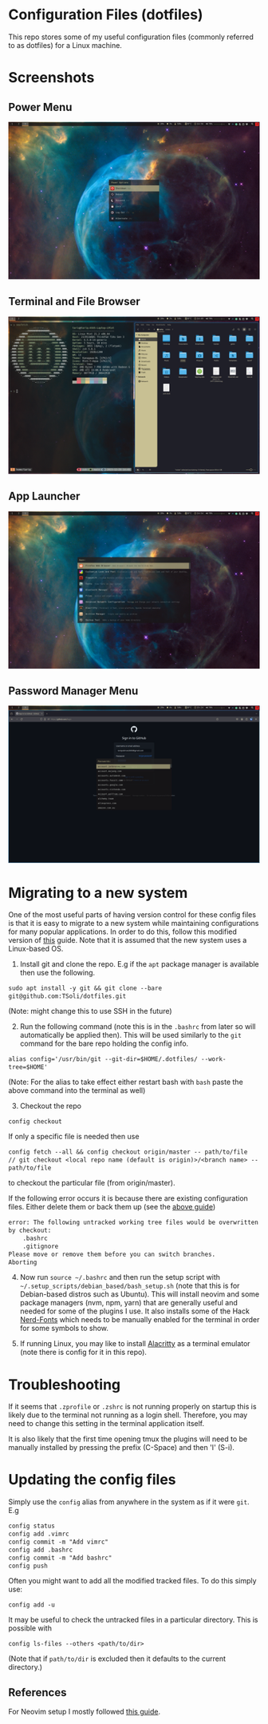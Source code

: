 # Configuration Files \(dotfiles\)

This repo stores some of my useful configuration files \(commonly referred to as
dotfiles\) for a Linux machine.

# Screenshots

## Power Menu

![Power Menu](.config/screenshots/power-menu.png)

## Terminal and File Browser

![Terminal and Files](.config/screenshots/terminal_files.png)

## App Launcher

![Rofi Menu](.config/screenshots/rofi.png)

## Password Manager Menu

![Password Manager Menu](.config/screenshots/pwmenu.png)

# Migrating to a new system

One of the most useful parts of having version control for these config files is
that it is easy to migrate to a new system while maintaining configurations for
many popular applications. In order to do this, follow this modified version of
[this](https://www.atlassian.com/git/tutorials/dotfiles) guide. Note that it is
assumed that the new system uses a Linux-based OS.

1. Install git and clone the repo. E.g if the `apt` package manager is available
   then use the following.

```
sudo apt install -y git && git clone --bare git@github.com:TSoli/dotfiles.git
```

\(Note: might change this to use SSH in the future\)

2. Run the following command \(note this is in the `.bashrc` from later so will
   automatically be applied then\). This will be used similarly to the `git`
   command for the bare repo holding the config info.

```
alias config='/usr/bin/git --git-dir=$HOME/.dotfiles/ --work-tree=$HOME'
```

\(Note: For the alias to take effect either restart bash with `bash` paste the
above command into the terminal as well\)

3. Checkout the repo

```
config checkout
```

If only a specific file is needed then use

```
config fetch --all && config checkout origin/master -- path/to/file
// git checkout <local repo name (default is origin)>/<branch name> -- path/to/file
```

to checkout the particular file \(from origin/master\).

If the following error occurs it is because there are existing configuration
files. Either delete them or back them up \(see the
[above guide](https://www.atlassian.com/git/tutorials/dotfiles)\)

```
error: The following untracked working tree files would be overwritten by checkout:
    .bashrc
    .gitignore
Please move or remove them before you can switch branches.
Aborting
```

4. Now run `source ~/.bashrc` and then run the setup script with
   `~/.setup_scripts/debian_based/bash_setup.sh` \(note that this is for
   Debian-based distros such as Ubuntu\). This will install neovim and some
   package managers \(nvm, npm, yarn\) that are generally useful and needed for
   some of the plugins I use. It also installs some of the Hack
   [Nerd-Fonts](https://github.com/ryanoasis/nerd-fonts) which needs to be
   manually enabled for the terminal in order for some symbols to show.

5. If running Linux, you may like to install
   [Alacritty](https://github.com/alacritty/alacritty) as a terminal emulator
   \(note there is config for it in this repo\).

# Troubleshooting

If it seems that `.zprofile` or `.zshrc` is not running properly on startup this
is likely due to the terminal not running as a login shell. Therefore, you may
need to change this setting in the terminal application itself.

It is also likely that the first time opening tmux the plugins will need to be
manually installed by pressing the prefix \(C-Space\) and then 'I' \(S-i\).

# Updating the config files

Simply use the `config` alias from anywhere in the system as if it were `git`.
E.g

```
config status
config add .vimrc
config commit -m "Add vimrc"
config add .bashrc
config commit -m "Add bashrc"
config push
```

Often you might want to add all the modified tracked files. To do this simply
use:

```
config add -u
```

It may be useful to check the untracked files in a particular directory. This is
possible with

```
config ls-files --others <path/to/dir>
```

\(Note that if `path/to/dir` is excluded then it defaults to the current
directory.\)

## References

For Neovim setup I mostly followed
[this guide](https://www.youtube.com/playlist?list=PLhoH5vyxr6Qq41NFL4GvhFp-WLd5xzIzZ).
